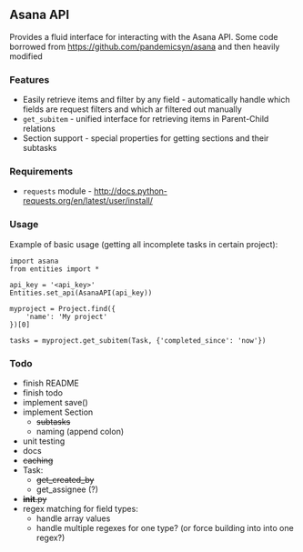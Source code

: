 ## Asana API

Provides a fluid interface for interacting with the Asana API.
Some code borrowed from https://github.com/pandemicsyn/asana and then heavily modified

### Features
 - Easily retrieve items and filter by any field - automatically handle which
 fields are request filters and which ar filtered out manually
 - `get_subitem` - unified interface for retrieving items in Parent-Child
 relations
 - Section support - special properties for getting sections and their subtasks

### Requirements
  - `requests` module - http://docs.python-requests.org/en/latest/user/install/

### Usage

Example of basic usage (getting all incomplete tasks in certain project):

	import asana
	from entities import *
	
	api_key = '<api_key>'
	Entities.set_api(AsanaAPI(api_key))
	
	myproject = Project.find({
		'name': 'My project'
	})[0]
	
	tasks = myproject.get_subitem(Task, {'completed_since': 'now'})

### Todo
- finish README
- finish todo
- implement save()
- implement Section
    - ~~subtasks~~
    - naming (append colon)
- unit testing
- docs
- ~~caching~~
- Task:
	- ~~get_created_by~~
	- get_assignee (?)
- ~~__init__.py~~
- regex matching for field types:
    - handle array values
    - handle multiple regexes for one type? (or force building into into one regex?)